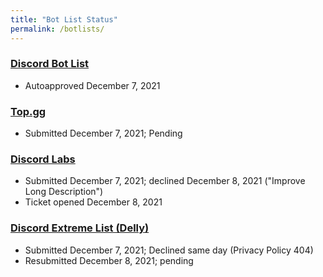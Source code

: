 ```yaml
---
title: "Bot List Status"
permalink: /botlists/
---
```


### [Discord Bot List](https://discordbotlist.com/bots/internet-time)
- Autoapproved December 7, 2021

### [Top.gg](https://top.gg/bot/917521502985945139)
- Submitted December 7, 2021; Pending

### [Discord Labs](https://bots.discordlabs.org/bot/917521502985945139)
- Submitted December 7, 2021; declined December 8, 2021 ("Improve Long Description")
- Ticket opened December 8, 2021

### [Discord Extreme List (Delly)](https://discordextremelist.xyz/en-US/bots/917521502985945139)
- Submitted December 7, 2021; Declined same day (Privacy Policy 404)
- Resubmitted December 8, 2021; pending
